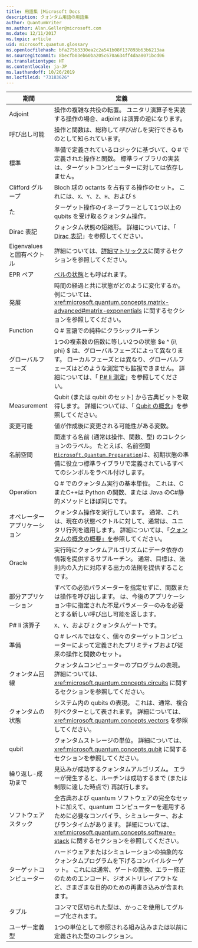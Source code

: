 ```yaml
---
title: 用語集 |Microsoft Docs
description: クォンタム用語の用語集
author: QuantumWriter
ms.author: Alan.Geller@microsoft.com
ms.date: 12/11/2017
ms.topic: article
uid: microsoft.quantum.glossary
ms.openlocfilehash: bfa275b3330ea2c2a541b08f137893b63b6213aa
ms.sourcegitcommit: 8becfb03eb60ba205c670a634ff4daa8071bcd06
ms.translationtype: HT
ms.contentlocale: ja-JP
ms.lasthandoff: 10/26/2019
ms.locfileid: "73183626"
---
```

|期間|定義|
|-------------|----------|
|Adjoint|操作の複雑な共役の転置。 ユニタリ演算子を実装する操作の場合、adjoint は演算の逆になります。|
|呼び出し可能|操作と関数は、総称して*呼び出し*を実行できるものとして知られています。|
|標準|準備で定義されているロジックに基づいて、Q # で定義された操作と関数。 標準ライブラリの実装は、ターゲットコンピューターに対しては依存しません。|
|Clifford グループ|Bloch 球の octants を占有する操作のセット。 これには、`X`、`Y`、`Z`、`H`、および `S`|
|た|ターゲット操作のイネーブラーとして1つ以上の qubits を受け取るクォンタム操作。|
|Dirac 表記|クォンタム状態の短縮形。 詳細については、「 [Dirac 表記](xref:microsoft.quantum.concepts.dirac)」を参照してください。|
|Eigenvalues と固有ベクトル|詳細については、[詳細マトリックス](xref:microsoft.quantum.concepts.matrix-advanced)に関するセクションを参照してください。|
|EPR ペア|[ベルの状態](https://en.wikipedia.org/wiki/Bell_state)とも呼ばれます。|
|発展|時間の経過と共に状態がどのように変化するか。 例については、<xref:microsoft.quantum.concepts.matrix-advanced#matrix-exponentials> に関するセクションを参照してください。 |
|Function|Q # 言語での純粋にクラシックルーチン|
| <a id="global-phase"></a>グローバルフェーズ | 1つの複素数の倍数に等しい2つの状態 $e ^ {i\ phi} $ は、グローバルフェーズによって異なります。 ローカルフェーズとは異なり、グローバルフェーズはどのような測定でも監視できません。 詳細については、「 [P# li 測定](xref:microsoft.quantum.concepts.pauli)」を参照してください。 |
|Measurement|Qubit (または qubit のセット) から古典ビットを取得します。 詳細については、「 [Qubit の概念](xref:microsoft.quantum.concepts.qubit)」を参照してください。|
|変更可能|値が作成後に変更される可能性がある変数。|
|名前空間|関連する名前 (通常は操作、関数、型) のコレクションのラベル。 たとえば、名前空間[`Microsoft.Quantum.Preparation`](xref:microsoft.quantum.preparation)は、初期状態の準備に役立つ標準ライブラリで定義されているすべてのシンボルをラベル付けします。|
|Operation|Q # でのクォンタム実行の基本単位。 これは、C またC++は Python の関数、または Java のC#静的メソッドとほぼ同じです。|
|オペレーターアプリケーション|クォンタム操作を実行しています。 通常、これは、現在の状態ベクトルに対して、通常は、ユニタリ行列を適用します。 詳細については、「[クォンタムの概念の概要」を](xref:microsoft.quantum.concepts.intro)参照してください。|
|Oracle|実行時にクォンタムアルゴリズムにデータ依存の情報を提供するサブルーチン。 通常、目標は、法則内の入力に対応する出力の法則を提供することです。   |
|部分アプリケーション|すべての必須パラメーターを指定せずに、関数または操作を呼び出します。 は、今後のアプリケーション中に指定された不足パラメーターのみを必要とする新しい呼び出し可能を返します。|
|P# li 演算子|`X`、`Y`、および `Z` クォンタムゲートです。|
|準備|Q # レベルではなく、個々のターゲットコンピューターによって定義されたプリミティブおよび従来の操作と関数のセット。|
|クォンタム回線|クォンタムコンピューターのプログラムの表現。 詳細については、<xref:microsoft.quantum.concepts.circuits> に関するセクションを参照してください。|
|クォンタムの状態|システム内の qubits の表現。 これは、通常、複合列ベクターとして表されます。 詳細については、<xref:microsoft.quantum.concepts.vectors> を参照してください。 |
|qubit|クォンタムストレージの単位。 詳細については、<xref:microsoft.quantum.concepts.qubit> に関するセクションを参照してください。|
|繰り返し-成功まで|見込みが成功するクォンタムアルゴリズム。 エラーが発生すると、ルーチンは成功するまで (または制限に達した時点で) 再試行します。 |
|ソフトウェアスタック|全古典および quantum ソフトウェアの完全なセットに加えて、quantum コンピューターを運用するために必要なコンパイラ、シミュレーター、およびランタイムがあります。 詳細については、<xref:microsoft.quantum.concepts.software-stack> に関するセクションを参照してください。 |
|ターゲットコンピューター|ハードウェアまたはシミュレーションの抽象的なクォンタムプログラムを下げるコンパイルターゲット。 これには通常、ゲートの置換、エラー修正のためのエンコード、ジオメトリレイアウトなど、さまざまな目的のための再書き込みが含まれます。|
|タプル|コンマで区切られた型は、かっこを使用してグループ化されます。 |
|ユーザー定義型|1つの単位として参照される組み込みまたは以前に定義された型のコレクション。|

